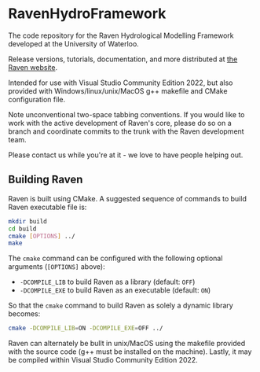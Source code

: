 # RavenHydroFramework

The code repository for the Raven Hydrological Modelling Framework developed at the University of Waterloo.

Release versions, tutorials, documentation, and more distributed at [the Raven website](https://raven.uwaterloo.ca/Main.html).

Intended for use with Visual Studio Community Edition 2022, but also provided with Windows/linux/unix/MacOS g++ makefile and CMake configuration file.

Note unconventional two-space tabbing conventions.
If you would like to work with the active development of Raven's core, please do so on a branch and coordinate commits to the trunk with the Raven development team.

Please contact us while you're at it - we love to have people helping out.

## Building Raven

Raven is built using CMake. A suggested sequence of commands to build Raven executable file is:

```bash
mkdir build
cd build
cmake [OPTIONS] ../
make
```

The `cmake` command can be configured with the following optional arguments (```[OPTIONS]``` above):

* `-DCOMPILE_LIB` to build Raven as a library (default: `OFF`)
* `-DCOMPILE_EXE` to build Raven as an executable (default: `ON`)

So that the ```cmake``` command to build Raven as solely a dynamic library becomes:

```bash
cmake -DCOMPILE_LIB=ON -DCOMPILE_EXE=OFF ../
```
Raven can alternately be bullt in unix/MacOS using the makefile provided with the source code (g++ must be installed on the machine). Lastly, it may be compiled within Visual Studio Community Edition 2022.
